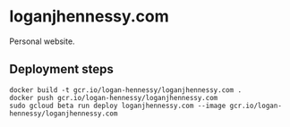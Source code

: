 # loganjhennessy.com

Personal website.

## Deployment steps

```
docker build -t gcr.io/logan-hennessy/loganjhennessy.com .
docker push gcr.io/logan-hennessy/loganjhennessy.com
sudo gcloud beta run deploy loganjhennessy.com --image gcr.io/logan-hennessy/loganjhennessy.com
```